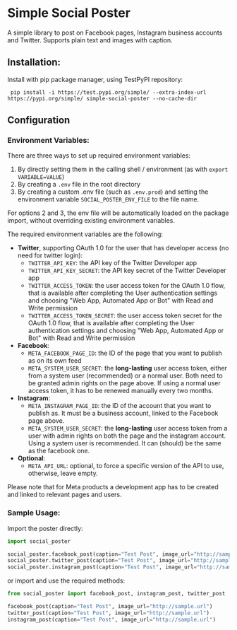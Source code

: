 # Simple Social Poster

A simple library to post on Facebook pages, Instagram business accounts and Twitter.
Supports plain text and images with caption.

## Installation:

Install with pip package manager, using TestPyPI repository:

```
 pip install -i https://test.pypi.org/simple/ --extra-index-url https://pypi.org/simple/ simple-social-poster --no-cache-dir
```

## Configuration

### Environment Variables:

There are three ways to set up required environment variables:

1. By directly setting them in the calling shell / environment (as with `export VARIABLE=VALUE`)
2. By creating a `.env` file in the root directory
3. By creating a custom .env file (such as `.env.prod`) and setting the environment variable `SOCIAL_POSTER_ENV_FILE` to
   the file name.

For options 2 and 3, the env file will be automatically loaded on the package import, without overriding existing
environment variables.

The required environment variables are the following:

- **Twitter**, supporting OAuth 1.0 for the user that has developer access (no need for twitter login):
    - `TWITTER_API_KEY`: the API key of the Twitter Developer app
    - `TWITTER_API_KEY_SECRET`: the API key secret of the Twitter Developer app
    - `TWITTER_ACCESS_TOKEN`: the user access token for the OAuth 1.0 flow, that is available after completing the User
      authentication settings and choosing "Web App, Automated App or Bot" with Read and Write permission
    - `TWITTER_ACCESS_TOKEN_SECRET`: the user access token secret for the OAuth 1.0 flow, that is available after
      completing the User authentication settings and choosing "Web App, Automated App or Bot" with Read and Write
      permission
- **Facebook**:
    - `META_FACEBOOK_PAGE_ID`: the ID of the page that you want to publish as on its own feed
    - `META_SYSTEM_USER_SECRET`: the **long-lasting** user access token, either from a system user (recommended) or a
      normal user. Both need to be granted admin rights on the page above. If using a normal user access token, it has
      to be renewed manually every two months.
- **Instagram**:
    - `META_INSTAGRAM_PAGE_ID`: the ID of the account that you want to publish as. It must be a business account, linked
      to the Facebook page above.
    - `META_SYSTEM_USER_SECRET`: the **long-lasting** user access token from a user with admin rights on both the page
      and the instagram account. Using a system user is recommended. It can (should) be the same as the facebook one.
- **Optional**:
    - `META_API_URL`: optional, to force a specific version of the API to use, otherwise, leave empty.

Please note that for Meta products a development app has to be created and linked to relevant pages and users.

### Sample Usage:

Import the poster directly:

```python
import social_poster

social_poster.facebook_post(caption="Test Post", image_url="http://sample.url")
social_poster.twitter_post(caption="Test Post", image_url="http://sample.url")
social_poster.instagram_post(caption="Test Post", image_url="http://sample.url")
```

or import and use the required methods:

```python
from social_poster import facebook_post, instagram_post, twitter_post

facebook_post(caption="Test Post", image_url="http://sample.url")
twitter_post(caption="Test Post", image_url="http://sample.url")
instagram_post(caption="Test Post", image_url="http://sample.url")

```


